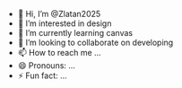 - 👋 Hi, I’m @Zlatan2025
- 👀 I’m interested in design
- 🌱 I’m currently learning canvas
- 💞️ I’m looking to collaborate on developing 
- 📫 How to reach me ...
- 😄 Pronouns: ...
- ⚡ Fun fact: ...

<!---
Zlatan2025/Zlatan2025 is a ✨ special ✨ repository because its `README.md` (this file) appears on your GitHub profile.
You can click the Preview link to take a look at your changes.
--->

